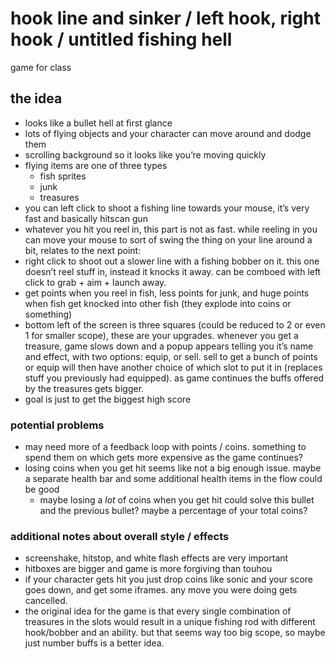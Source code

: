 # hook line and sinker / left hook, right hook / untitled fishing hell

game for class

## the idea

- looks like a bullet hell at first glance
- lots of flying objects and your character can move around and dodge them
- scrolling background so it looks like you’re moving quickly
- flying items are one of three types
  - fish sprites
  - junk
  - treasures
- you can left click to shoot a fishing line towards your mouse, it’s very fast
  and basically hitscan gun
- whatever you hit you reel in, this part is not as fast. while reeling in you
  can move your mouse to sort of swing the thing on your line around a bit,
  relates to the next point:
- right click to shoot out a slower line with a fishing bobber on it. this one
  doesn’t reel stuff in, instead it knocks it away. can be comboed with left click
  to grab + aim + launch away.
- get points when you reel in fish, less points for junk, and huge points when
  fish get knocked into other fish (they explode into coins or something)
- bottom left of the screen is three squares (could be reduced to 2 or even 1
  for smaller scope), these are your upgrades. whenever you get a treasure, game
  slows down and a popup appears telling you it’s name and effect, with two options:
  equip, or sell. sell to get a bunch of points or equip will then have another
  choice of which slot to put it in (replaces stuff you previously had equipped).
  as game continues the buffs offered by the treasures gets bigger.
- goal is just to get the biggest high score

### potential problems

- may need more of a feedback loop with points / coins. something to spend them
  on which gets more expensive as the game continues?
- losing coins when you get hit seems like not a big enough issue. maybe a separate
  health bar and some additional health items in the flow could be good
  - maybe losing a _lot_ of coins when you get hit could solve this bullet and
    the previous bullet? maybe a percentage of your total coins?

### additional notes about overall style / effects

- screenshake, hitstop, and white flash effects are very important
- hitboxes are bigger and game is more forgiving than touhou
- if your character gets hit you just drop coins like sonic and your score goes
  down, and get some iframes. any move you were doing gets cancelled.
- the original idea for the game is that every single combination of treasures in
  the slots would result in a unique fishing rod with different hook/bobber and an
  ability. but that seems way too big scope, so maybe just number buffs is a better
  idea.
